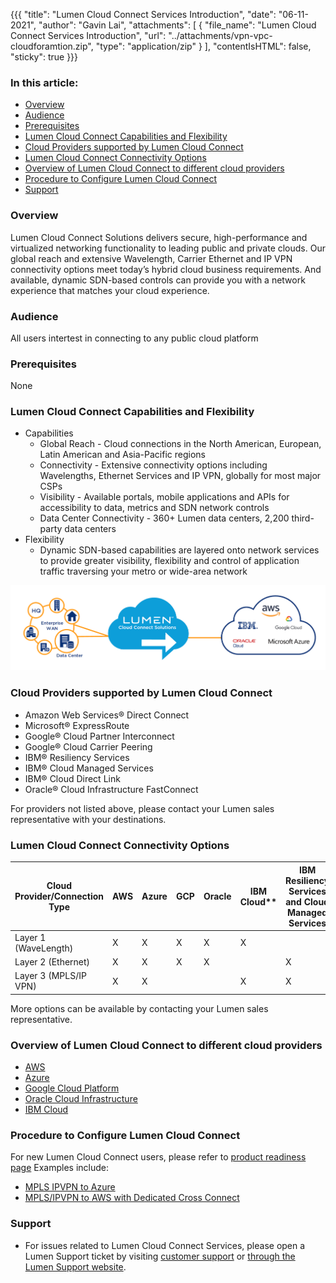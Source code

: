 {{{
  "title": "Lumen Cloud Connect Services Introduction",
  "date": "06-11-2021",
  "author": "Gavin Lai",
  "attachments": [
  {
    "file_name": "Lumen Cloud Connect Services Introduction",
    "url": "../attachments/vpn-vpc-cloudforamtion.zip",
    "type": "application/zip"
  }
  ],
  "contentIsHTML": false,
  "sticky": true
}}}

### In this article:

* [Overview](#overview)
* [Audience](#audience)
* [Prerequisites](#prerequisites)
* [Lumen Cloud Connect Capabilities and Flexibility](#lumen-cloudconnect-capabilities-flexibility)
* [Cloud Providers supported by Lumen Cloud Connect](#cloud-providers-supported-by-lumnen-cloud-cloudconnect)
* [Lumen Cloud Connect Connectivity Options](#lumen-cloud-connect-connectivity-options)
* [Overview of Lumen Cloud Connect to different cloud providers](#overview-of-lumen-cloud-connect-to-different-cloud-providers)
* [Procedure to Configure Lumen Cloud Connect](#procedure-to-configure-lumen-cloud-connect)
* [Support](#support)

### Overview
Lumen Cloud Connect Solutions delivers secure, high-performance and virtualized networking functionality to leading public and private clouds. Our global reach and extensive Wavelength, Carrier Ethernet and IP VPN connectivity options meet today’s hybrid cloud business requirements. And available, dynamic SDN-based controls can provide you with a network experience that matches your cloud experience.

### Audience

All users intertest in connecting to any public cloud platform

### Prerequisites

None

### Lumen Cloud Connect Capabilities and Flexibility
* Capabilities
  * Global Reach - Cloud connections in the North American, European, Latin American and Asia-Pacific regions
  * Connectivity - Extensive connectivity options including Wavelengths, Ethernet Services and IP VPN, globally for most major CSPs
  * Visibility - Available portals, mobile applications and APIs for accessibility to data, metrics and SDN network controls
  * Data Center Connectivity - 360+ Lumen data centers, 2,200 third-party data centers
* Flexibility
  * Dynamic SDN-based capabilities are layered onto network services to provide greater visibility, flexibility and control of application traffic traversing your metro or wide-area network

![lumen-cloud-coneect](../../images/network/cloudconnect/cloud-connect.png)

### Cloud Providers supported by Lumen Cloud Connect

* Amazon Web Services® Direct Connect
* Microsoft® ExpressRoute
* Google® Cloud Partner Interconnect
* Google® Cloud Carrier Peering
* IBM® Resiliency Services
* IBM® Cloud Managed Services
* IBM® Cloud Direct Link
* Oracle® Cloud Infrastructure FastConnect

For providers not listed above, please contact your Lumen sales representative with your destinations.

### Lumen Cloud Connect Connectivity Options
**Cloud Provider/Connection Type**|**AWS**|**Azure**|**GCP**|**Oracle**|IBM Cloud**|**IBM Resiliency Services and Cloud Managed Services**
-------------|-------------|-------------|-------------|-------------|-------------|-------------
Layer 1 (WaveLength)|X|X|X|X|X|
Layer 2 (Ethernet)|X|X|X|X| |X
Layer 3 (MPLS/IP VPN)|X|X| | |X|X

More options can be available by contacting your Lumen sales representative.

### Overview of Lumen Cloud Connect to different cloud providers

* [AWS](lumen-cloud-connect-what-is-directconnect.md)
* [Azure](lumen-cloud-connect-what-is-expressroute.md)
* [Google Cloud Platform](lumen-cloud-connect-what-is-gcp-interconnect)
* [Oracle Cloud Infrastructure](lumen-cloud-connect-what-is-oracle-fastconnect)
* [IBM Cloud](lumen-cloud-connect-what-is-ibm-cloud)

### Procedure to Configure Lumen Cloud Connect

For new Lumen Cloud Connect users, please refer to [product readiness page](//www.lumen.com/help/en-us/readiness/products.html)
Examples include:
* [MPLS IPVPN to Azure](lumen-cloud-connect-mpls-azure-arm.md)
* [MPLS/IPVPN to AWS with Dedicated Cross Connect](lumen-cloud-connect-mpls-aws.md)

### Support

* For issues related to Lumen Cloud Connect Services, please open a Lumen Support ticket by visiting [customer support](//www.lumen.com/en-us/contact-us-support.html) or [through the Lumen Support website](//www.lumen.com/help/en-us/home.html).
